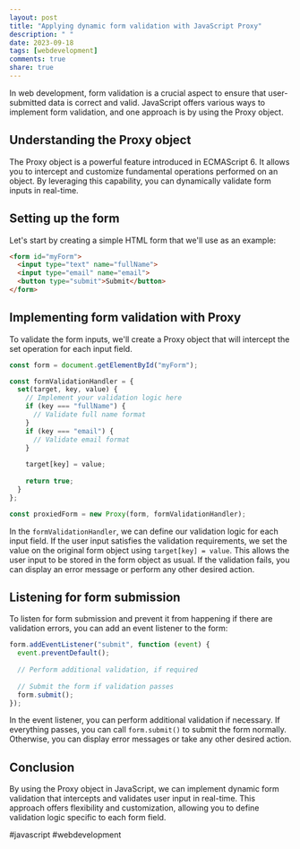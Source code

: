 ```yaml
---
layout: post
title: "Applying dynamic form validation with JavaScript Proxy"
description: " "
date: 2023-09-18
tags: [webdevelopment]
comments: true
share: true
---
```


In web development, form validation is a crucial aspect to ensure that user-submitted data is correct and valid. JavaScript offers various ways to implement form validation, and one approach is by using the Proxy object.

## Understanding the Proxy object

The Proxy object is a powerful feature introduced in ECMAScript 6. It allows you to intercept and customize fundamental operations performed on an object. By leveraging this capability, you can dynamically validate form inputs in real-time.

## Setting up the form

Let's start by creating a simple HTML form that we'll use as an example:

```html
<form id="myForm">
  <input type="text" name="fullName">
  <input type="email" name="email">
  <button type="submit">Submit</button>
</form>
```

## Implementing form validation with Proxy

To validate the form inputs, we'll create a Proxy object that will intercept the set operation for each input field. 

```javascript
const form = document.getElementById("myForm");

const formValidationHandler = {
  set(target, key, value) {
    // Implement your validation logic here
    if (key === "fullName") {
      // Validate full name format
    }
    if (key === "email") {
      // Validate email format
    }
    
    target[key] = value;
    
    return true;
  }
};

const proxiedForm = new Proxy(form, formValidationHandler);
```

In the `formValidationHandler`, we can define our validation logic for each input field. If the user input satisfies the validation requirements, we set the value on the original form object using `target[key] = value`. This allows the user input to be stored in the form object as usual. If the validation fails, you can display an error message or perform any other desired action.

## Listening for form submission

To listen for form submission and prevent it from happening if there are validation errors, you can add an event listener to the form:

```javascript
form.addEventListener("submit", function (event) {
  event.preventDefault();
  
  // Perform additional validation, if required
  
  // Submit the form if validation passes
  form.submit();
});
```

In the event listener, you can perform additional validation if necessary. If everything passes, you can call `form.submit()` to submit the form normally. Otherwise, you can display error messages or take any other desired action.

## Conclusion

By using the Proxy object in JavaScript, we can implement dynamic form validation that intercepts and validates user input in real-time. This approach offers flexibility and customization, allowing you to define validation logic specific to each form field.

#javascript #webdevelopment